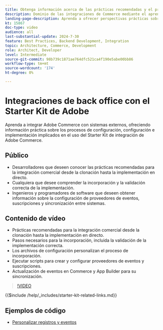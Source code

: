 ```yaml
---
title: Obtenga información acerca de las prácticas recomendadas y el proceso de incorporación del Starter Kit de integración de Adobe Commerce.
description: Dominio de las integraciones de Commerce mediante el aprendizaje de las prácticas recomendadas y las sugerencias de incorporación con el Starter Kit de Adobe.
landing-page-description: Aprenda a ofrecer perspectivas prácticas sobre los procesos de instalación, configuración e implementación implicados en el uso del Starter Kit.
kt: 15867
doc-type: video
audience: all
last-substantial-update: 2024-7-30
feature: Best Practices, Backend Development, Integration
topic: Architecture, Commerce, Development
role: Architect, Developer
level: Intermediate
source-git-commit: 98b739c1871ae764dfc521ca4f190e5abe00bb86
workflow-type: tm+mt
source-wordcount: '174'
ht-degree: 0%

---
```


# Integraciones de back office con el Starter Kit de Adobe

Aprenda a integrar Adobe Commerce con sistemas externos, ofreciendo información práctica sobre los procesos de configuración, configuración e implementación implicados en el uso del Starter Kit de integración de Adobe Commerce.

## Público

* Desarrolladores que deseen conocer las prácticas recomendadas para la integración comercial desde la clonación hasta la implementación en directo.
* Cualquiera que desee comprender la incorporación y la validación correcta de la implementación.
* Ingenieros y programadores de software que deseen obtener información sobre la configuración de proveedores de eventos, suscripciones y sincronización entre sistemas.

## Contenido de vídeo

* Prácticas recomendadas para la integración comercial desde la clonación hasta la implementación en directo.
* Pasos necesarios para la incorporación, incluida la validación de la implementación correcta.
* Los archivos de configuración personalizan el proceso de incorporación.
* Ejecutar scripts para crear y configurar proveedores de eventos y suscripciones.
* Actualización de eventos en Commerce y App Builder para su sincronización.

>[!VIDEO](https://video.tv.adobe.com/v/3431690?learn=on)

{{$include /help/_includes/starter-kit-related-links.md}}

## Ejemplos de código

* [Personalizar registros y eventos](https://github.com/adobe/adobe-commerce-samples/tree/main/starter-kit/customize-registrations-and-events)